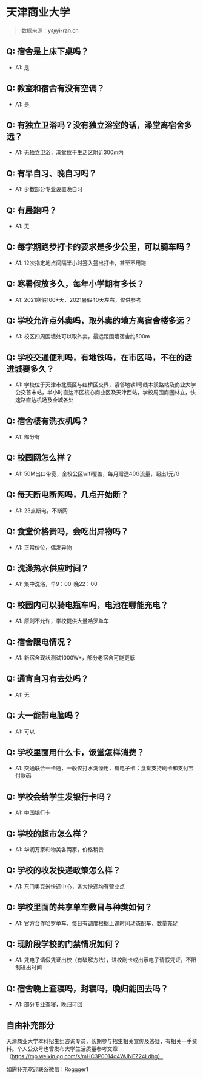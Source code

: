 # 天津商业大学

> 数据来源：y@yi-ran.cn

## Q: 宿舍是上床下桌吗？

- A1: 是

## Q: 教室和宿舍有没有空调？

- A1: 是

## Q: 有独立卫浴吗？没有独立浴室的话，澡堂离宿舍多远？

- A1: 无独立卫浴，澡堂位于生活区附近300m内

## Q: 有早自习、晚自习吗？

- A1: 少数部分专业设置晚自习

## Q: 有晨跑吗？

- A1: 无

## Q: 每学期跑步打卡的要求是多少公里，可以骑车吗？

- A1: 12次指定地点间隔半小时签入签出打卡，甚至不用跑

## Q: 寒暑假放多久，每年小学期有多长？

- A1: 2021寒假100+天，2021暑假40天左右，仅供参考

## Q: 学校允许点外卖吗，取外卖的地方离宿舍楼多远？

- A1: 校区四周围墙处可以取外卖，最远距围墙宿舍约500m

## Q: 学校交通便利吗，有地铁吗，在市区吗，不在的话进城要多久？

- A1: 学校位于天津市北辰区与红桥区交界，紧邻地铁1号线本溪路站及商业大学公交首末站，半小时直达市区核心商业区及天津西站，学校周围商圈林立，快速路直达机场及全城各处

## Q: 宿舍楼有洗衣机吗？

- A1: 部分有

## Q: 校园网怎么样？

- A1: 50M出口带宽，全校公区wifi覆盖，每月赠送40G流量，超出1元/G

## Q: 每天断电断网吗，几点开始断？

- A1: 23点断电，不断网

## Q: 食堂价格贵吗，会吃出异物吗？

- A1: 正常价位，偶发异物

## Q: 洗澡热水供应时间？

- A1: 集中洗浴，早9：00-晚22：00

## Q: 校园内可以骑电瓶车吗，电池在哪能充电？

- A1: 原则不允许，学校提供大量哈罗单车

## Q: 宿舍限电情况？

- A1: 新宿舍现状测试1000W+，部分老宿舍可能更低

## Q: 通宵自习有去处吗？

- A1: 无

## Q: 大一能带电脑吗？

- A1: 可以

## Q: 学校里面用什么卡，饭堂怎样消费？

- A1: 交通联合一卡通，一般仅打水洗澡用，有电子卡；食堂支持刷卡和支付宝付款码

## Q: 学校会给学生发银行卡吗？

- A1: 中国银行卡

## Q: 学校的超市怎么样？

- A1: 华润万家和物美各两家，价格稍贵

## Q: 学校的收发快递政策怎么样？

- A1: 东门奥克米快递中心，各大快递均有营业点

## Q: 学校里面的共享单车数目与种类如何？

- A1: 官方合作哈罗单车，每日有调度根据上课时间动态配车，数量充足

## Q: 现阶段学校的门禁情况如何？

- A1: 凭电子请假凭证出校（有破解方法），进校刷卡或出示电子请假凭证，不限制进出时间

## Q: 宿舍晚上查寝吗，封寝吗，晚归能回去吗？

- A1: 部分专业查寝，晚归可回

## 自由补充部分

天津商业大学本科招生组咨询专员，长期参与招生相关宣传及答疑，有相关一手资料。个人公众号也曾发布大学生活质量参考文章（https://mp.weixin.qq.com/s/mHC3P0014d4WJNEZ24Ldhg）

如需补充欢迎联系微信：Roggger1